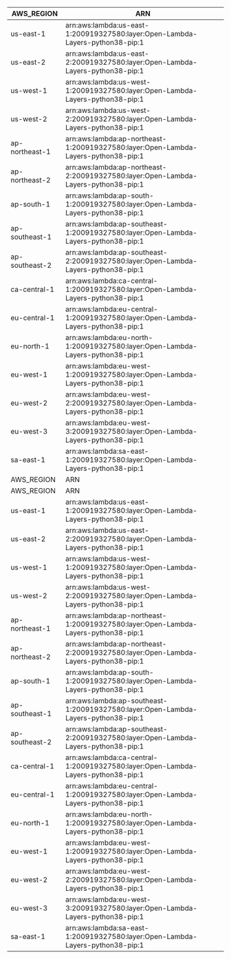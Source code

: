 AWS_REGION      |  ARN
----------------|------------------------------------------------------------------------------------
us-east-1       |  arn:aws:lambda:us-east-1:200919327580:layer:Open-Lambda-Layers-python38-pip:1
us-east-2       |  arn:aws:lambda:us-east-2:200919327580:layer:Open-Lambda-Layers-python38-pip:1
us-west-1       |  arn:aws:lambda:us-west-1:200919327580:layer:Open-Lambda-Layers-python38-pip:1
us-west-2       |  arn:aws:lambda:us-west-2:200919327580:layer:Open-Lambda-Layers-python38-pip:1
ap-northeast-1  |  arn:aws:lambda:ap-northeast-1:200919327580:layer:Open-Lambda-Layers-python38-pip:1
ap-northeast-2  |  arn:aws:lambda:ap-northeast-2:200919327580:layer:Open-Lambda-Layers-python38-pip:1
ap-south-1      |  arn:aws:lambda:ap-south-1:200919327580:layer:Open-Lambda-Layers-python38-pip:1
ap-southeast-1  |  arn:aws:lambda:ap-southeast-1:200919327580:layer:Open-Lambda-Layers-python38-pip:1
ap-southeast-2  |  arn:aws:lambda:ap-southeast-2:200919327580:layer:Open-Lambda-Layers-python38-pip:1
ca-central-1    |  arn:aws:lambda:ca-central-1:200919327580:layer:Open-Lambda-Layers-python38-pip:1
eu-central-1    |  arn:aws:lambda:eu-central-1:200919327580:layer:Open-Lambda-Layers-python38-pip:1
eu-north-1      |  arn:aws:lambda:eu-north-1:200919327580:layer:Open-Lambda-Layers-python38-pip:1
eu-west-1       |  arn:aws:lambda:eu-west-1:200919327580:layer:Open-Lambda-Layers-python38-pip:1
eu-west-2       |  arn:aws:lambda:eu-west-2:200919327580:layer:Open-Lambda-Layers-python38-pip:1
eu-west-3       |  arn:aws:lambda:eu-west-3:200919327580:layer:Open-Lambda-Layers-python38-pip:1
sa-east-1       |  arn:aws:lambda:sa-east-1:200919327580:layer:Open-Lambda-Layers-python38-pip:1
AWS_REGION      |  ARN
AWS_REGION      |  ARN
us-east-1       |  arn:aws:lambda:us-east-1:200919327580:layer:Open-Lambda-Layers-python38-pip:1
us-east-2       |  arn:aws:lambda:us-east-2:200919327580:layer:Open-Lambda-Layers-python38-pip:1
us-west-1       |  arn:aws:lambda:us-west-1:200919327580:layer:Open-Lambda-Layers-python38-pip:1
us-west-2       |  arn:aws:lambda:us-west-2:200919327580:layer:Open-Lambda-Layers-python38-pip:1
ap-northeast-1  |  arn:aws:lambda:ap-northeast-1:200919327580:layer:Open-Lambda-Layers-python38-pip:1
ap-northeast-2  |  arn:aws:lambda:ap-northeast-2:200919327580:layer:Open-Lambda-Layers-python38-pip:1
ap-south-1      |  arn:aws:lambda:ap-south-1:200919327580:layer:Open-Lambda-Layers-python38-pip:1
ap-southeast-1  |  arn:aws:lambda:ap-southeast-1:200919327580:layer:Open-Lambda-Layers-python38-pip:1
ap-southeast-2  |  arn:aws:lambda:ap-southeast-2:200919327580:layer:Open-Lambda-Layers-python38-pip:1
ca-central-1    |  arn:aws:lambda:ca-central-1:200919327580:layer:Open-Lambda-Layers-python38-pip:1
eu-central-1    |  arn:aws:lambda:eu-central-1:200919327580:layer:Open-Lambda-Layers-python38-pip:1
eu-north-1      |  arn:aws:lambda:eu-north-1:200919327580:layer:Open-Lambda-Layers-python38-pip:1
eu-west-1       |  arn:aws:lambda:eu-west-1:200919327580:layer:Open-Lambda-Layers-python38-pip:1
eu-west-2       |  arn:aws:lambda:eu-west-2:200919327580:layer:Open-Lambda-Layers-python38-pip:1
eu-west-3       |  arn:aws:lambda:eu-west-3:200919327580:layer:Open-Lambda-Layers-python38-pip:1
sa-east-1       |  arn:aws:lambda:sa-east-1:200919327580:layer:Open-Lambda-Layers-python38-pip:1
